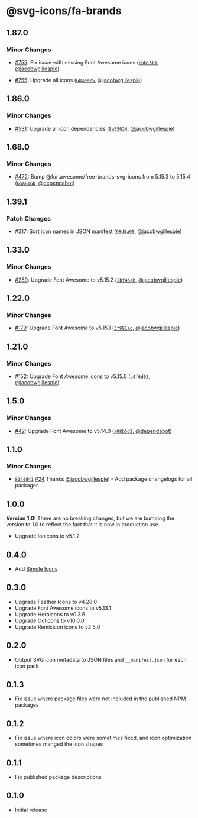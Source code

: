 # @svg-icons/fa-brands

## 1.87.0

### Minor Changes

- [#755](https://github.com/svg-icons/svg-icons/pull/755): Fix issue with missing Font Awesome icons ([`bbb15b1`](https://github.com/svg-icons/svg-icons/commit/bbb15b14c38581435425b7cfdfd16bc1859ca5ed), [@jacobwgillespie](https://github.com/jacobwgillespie))

- [#755](https://github.com/svg-icons/svg-icons/pull/755): Upgrade all icons ([`684ee25`](https://github.com/svg-icons/svg-icons/commit/684ee2517cb82c5164eb2297ac6e844737c16c44), [@jacobwgillespie](https://github.com/jacobwgillespie))

## 1.86.0

### Minor Changes

- [#531](https://github.com/svg-icons/svg-icons/pull/531): Upgrade all icon dependencies ([`8a55024`](https://github.com/svg-icons/svg-icons/commit/8a550249c75e25eea01eb1cc5bac7b786bf798f9), [@jacobwgillespie](https://github.com/jacobwgillespie))

## 1.68.0

### Minor Changes

- [#472](https://github.com/svg-icons/svg-icons/pull/472): Bump @fortawesome/free-brands-svg-icons from 5.15.3 to 5.15.4 ([`65a816b`](https://github.com/svg-icons/svg-icons/commit/65a816bff6aa67052a5c5e4f51be3fe858b133cf), [@dependabot](https://github.com/apps/dependabot))

## 1.39.1

### Patch Changes

- [#317](https://github.com/svg-icons/svg-icons/pull/317): Sort icon names in JSON manifest ([`98d5a95`](https://github.com/svg-icons/svg-icons/commit/98d5a952a2249024e378e0c7707428406d14bcd8), [@jacobwgillespie](https://github.com/jacobwgillespie))

## 1.33.0

### Minor Changes

- [#289](https://github.com/svg-icons/svg-icons/pull/289): Upgrade Font Awesome to v5.15.2 ([`2bf45ab`](https://github.com/svg-icons/svg-icons/commit/2bf45ab81c3526004025a4454cb1983b07135b1e), [@jacobwgillespie](https://github.com/jacobwgillespie))

## 1.22.0

### Minor Changes

- [#179](https://github.com/svg-icons/svg-icons/pull/179): Upgrade Font Awesome to v5.15.1 ([`3f991ac`](https://github.com/svg-icons/svg-icons/commit/3f991ac4bf0e5d43a6e1435968d71e5bb9da801a), [@jacobwgillespie](https://github.com/jacobwgillespie))

## 1.21.0

### Minor Changes

- [#152](https://github.com/svg-icons/svg-icons/pull/152): Upgrade Font Awesome icons to v5.15.0 ([`a4f6d63`](https://github.com/svg-icons/svg-icons/commit/a4f6d63b2b0fb2769f78620e6fd712b08edb4c46), [@jacobwgillespie](https://github.com/jacobwgillespie))

## 1.5.0

### Minor Changes

- [#42](https://github.com/svg-icons/svg-icons/pull/42): Upgrade Font Awesome to v5.14.0 ([`a08b5d2`](https://github.com/svg-icons/svg-icons/commit/a08b5d28c4369efd31e4e2cb718945542b068bcc), [@dependabot](https://github.com/apps/dependabot))

## 1.1.0

### Minor Changes

- [`8144d41`](https://github.com/svg-icons/svg-icons/commit/8144d4179577a00a911f97f3841aa4efcced78b1) [#24](https://github.com/svg-icons/svg-icons/pull/24) Thanks [@jacobwgillespie](https://github.com/jacobwgillespie)! - Add package changelogs for all packages

## 1.0.0

**Version 1.0!** There are no breaking changes, but we are bumping the version to 1.0 to reflect the fact that it is now in production use.

- Upgrade Ionicons to v5.1.2

## 0.4.0

- Add [Simple Icons](https://github.com/simple-icons/simple-icons)

## 0.3.0

- Upgrade Feather Icons to v4.28.0
- Upgrade Font Awesome icons to v5.13.1
- Upgrade Heroicons to v0.3.6
- Upgrade Octicons to v10.0.0
- Upgrade Remixicon icons to v2.5.0

## 0.2.0

- Output SVG icon metadata to JSON files and `__manifest.json` for each icon pack

## 0.1.3

- Fix issue where package files were not included in the published NPM packages

## 0.1.2

- Fix issue where icon colors were sometimes fixed, and icon optimization sometimes manged the icon shapes

## 0.1.1

- Fix published package descriptions

## 0.1.0

- Initial release
